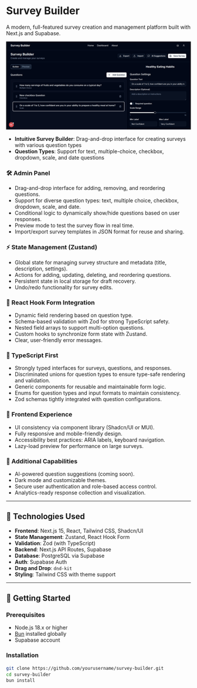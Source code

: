 # Survey Builder

A modern, full-featured survey creation and management platform built with Next.js and Supabase.

![Survey Builder Screenshot](public/image.png)

- **Intuitive Survey Builder**: Drag-and-drop interface for creating surveys with various question types
- **Question Types**: Support for text, multiple-choice, checkbox, dropdown, scale, and date questions

### 🛠️ Admin Panel

- Drag-and-drop interface for adding, removing, and reordering questions.
- Support for diverse question types: text, multiple choice, checkbox, dropdown, scale, and date.
- Conditional logic to dynamically show/hide questions based on user responses.
- Preview mode to test the survey flow in real time.
- Import/export survey templates in JSON format for reuse and sharing.

### ⚡ State Management (Zustand)

- Global state for managing survey structure and metadata (title, description, settings).
- Actions for adding, updating, deleting, and reordering questions.
- Persistent state in local storage for draft recovery.
- Undo/redo functionality for survey edits.

### 🧩 React Hook Form Integration

- Dynamic field rendering based on question type.
- Schema-based validation with Zod for strong TypeScript safety.
- Nested field arrays to support multi-option questions.
- Custom hooks to synchronize form state with Zustand.
- Clear, user-friendly error messages.

### 🧠 TypeScript First

- Strongly typed interfaces for surveys, questions, and responses.
- Discriminated unions for question types to ensure type-safe rendering and validation.
- Generic components for reusable and maintainable form logic.
- Enums for question types and input formats to maintain consistency.
- Zod schemas tightly integrated with question configurations.

### 🎨 Frontend Experience

- UI consistency via component library (Shadcn/UI or MUI).
- Fully responsive and mobile-friendly design.
- Accessibility best practices: ARIA labels, keyboard navigation.
- Lazy-load preview for performance on large surveys.

### 🌟 Additional Capabilities

- AI-powered question suggestions (coming soon).
- Dark mode and customizable themes.
- Secure user authentication and role-based access control.
- Analytics-ready response collection and visualization.

---

## 🧱 Technologies Used

- **Frontend**: Next.js 15, React, Tailwind CSS, Shadcn/UI
- **State Management**: Zustand, React Hook Form
- **Validation**: Zod (with TypeScript)
- **Backend**: Next.js API Routes, Supabase
- **Database**: PostgreSQL via Supabase
- **Auth**: Supabase Auth
- **Drag and Drop**: `dnd-kit`
- **Styling**: Tailwind CSS with theme support

---

## 🚧 Getting Started

### Prerequisites

- Node.js 18.x or higher
- [Bun](https://bun.sh/) installed globally
- Supabase account

### Installation

```bash
git clone https://github.com/yourusername/survey-builder.git
cd survey-builder
bun install

```
